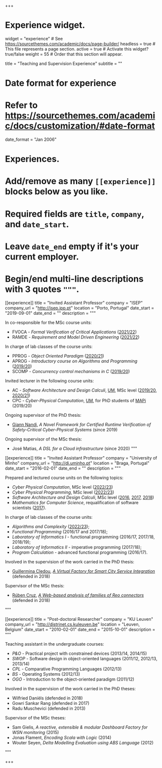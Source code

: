 +++
# Experience widget.
widget = "experience"  # See https://sourcethemes.com/academic/docs/page-builder/
headless = true  # This file represents a page section.
active = true  # Activate this widget? true/false
weight = 55  # Order that this section will appear.

title = "Teaching and Supervision Experience"
subtitle = ""

# Date format for experience
#   Refer to https://sourcethemes.com/academic/docs/customization/#date-format
date_format = "Jan 2006"

# Experiences.
#   Add/remove as many `[[experience]]` blocks below as you like.
#   Required fields are `title`, `company`, and `date_start`.
#   Leave `date_end` empty if it's your current employer.
#   Begin/end multi-line descriptions with 3 quotes `"""`.

[[experience]]
  title = "Invited Assistant Professor"
  company = "ISEP"
  company_url = "http://isep.ipp.pt"
  location = "Porto, Portugal"
  date_start = "2019-09-01"
  date_end = ""
  description = """
<p></p>In co-responsible for the MSc course units:<p></p>

  * FVOCA - _Formal Verification of Critical Applications_ ([2021/22](https://cister-labs.github.io/fvoca2122/))
  * RAMDE - _Requirement and Model Driven Engineering_ ([2021/22](https://cister-labs.github.io/ramde2122/))

<p></p>In charge of lab classes of the course units:<p></p>

  * PPROG - _Object Oriented Paradigm_ ([2020/21](https://www.isep.ipp.pt/Course/Course/26))
  * APROG - _Introductory course on Algorithms and Programming_ ([2019/20](https://www.dei.isep.ipp.pt/~jasm/aprog-mec-EN/))
  * SCOMP - _Concurrency control mechanisms in C_ ([2019/20](https://www.isep.ipp.pt/Course/Course/26))

<p></p>
Invited lecturer in the following course units:
<p></p>

  * AC - _Software Architecture and Design Calculi_, [UM](https://di.uminho.pt), MSc level ([2019/20](https://arca.di.uminho.pt/ac-1920/), [2020/21](https://arca.di.uminho.pt/ac-2021/))
  * CPC - _Cyber-Physical Computation_, [UM](https://di.uminho.pt), for PhD students of [MAPi](http://mapi.map.edu.pt/) (2019/20)

<p></p>
Ongoing supervisor of the PhD thesis:
<p></p>

  * [Giann Nandi](http://www.cister.isep.ipp.pt/people/giann_nandi/), _A Novel Framework for Certified Runtime Verification of Safety-Critical Cyber-Physical Systems_ (since 2019)

<p></p>
Ongoing supervisor of the MSc thesis:
<p></p>

  * José Matias, _A DSL for a Cloud infrastructure_ (since 2020)
  """

[[experience]]
  title = "Invited Assistant Professor"
  company = "University of Minho"
  company_url = "http://di.uminho.pt"
  location = "Braga, Portugal"
  date_start = "2016-02-01"
  date_end = ""
  description = """<p></p>

Prepared and lectured course units on the following topics:

* _Cyber Physical Computation_, MSc level ([2022/23](https://lmf.di.uminho.pt/CyPhyComp2223/))
* _Cyber Physical Programming_, MSc level ([2022/23](https://haslab.github.io/MFP/PCF/2223/))
* _Software Architecture and Design Calculi_, MSc level ([2016](http://ac1516.proenca.org), [2017](http://ac1617.proenca.org), [2018](http://arca.di.uminho.pt/ac-1718))
* _Mathematics for Computer Science_, requalification of software scientists ([2017](http://mi1718.proenca.org)).

<p></p>In charge of lab classes of the course units:<p></p>

  - _Algorithms and Complexity_ ([2022/23](https://www4.di.uminho.pt/~jno/sitedi/uc_J303N6.html));
  - _Functional Programming_ (2016/17 and 2017/18);
  - _Laboratory of Informatics I_ - functional programming (2016/17, 2017/18, 2018/19);
  - _Laboratory of Informatics II_ - imperative programming (2017/18);
  - _Program Calculation_ - advanced functional programming (2016/17).

<p></p>
Involved in the supervision of the work carried in the PhD thesis:
<p></p>

  * [Guillermina Cledou](https://haslab.uminho.pt/mgc/), [_A Virtual Factory for Smart City Service Integration_](https://repositorium.sdum.uminho.pt/bitstream/1822/59068/1/Mar%C3%ADa%20Guillermina%20Cledou.pdf) (defended in 2018)

<p></p>
Supervisor of the MSc thesis:
<p></p>

  * [Rúben Cruz](https://www.linkedin.com/in/rubenamcruz/), [_A Web-based analysis of families of Reo connectors_](http://davinci.di.uminho.pt/publications/ruben-thesis.pdf) (defended in 2018)

  """

[[experience]]
  title = "Post-doctoral Researcher"
  company = "KU Leuven"
  company_url = "http://distrinet.cs.kuleuven.be"
  location = "Leuven, Belgium"
  date_start = "2010-02-01"
  date_end = "2015-10-01"
  description = """<p></p>

Teaching assistant in the undergraduate courses:

* _P&O_ - Practical project with constrained devices (2013/14, 2014/15)
* _SWOP_ - Software design in object-oriented languages (2011/12, 2012/13, 2013/14)
* _CPL_ - Comparative Programming Languages (2012/13)
* _BS_ - Operating Systems (2012/13)
* _OGO_ - Introduction to the object-oriented paradigm (2011/12)

<p></p>
Involved in the supervision of the work carried in the PhD theses:
<p></p>

  - Wilfried Daniëls (defended in 2018)
  - Gowri Sankar Rang (defended in 2017)
  - Radu Muschevici (defended in 2013)

<p></p>
Supervisor of the MSc theses:
<p></p>

  *  Sam Gielis, _A reactive, extensible & modular Dashboard Factory for WSN monitoring_ (2015)
  * Jonas Flament, _Encoding Scala with Logic_ (2014)
  * Wouter Seyen, _Delta Modelling Evaluation using ABS Language_ (2012)

"""

+++
